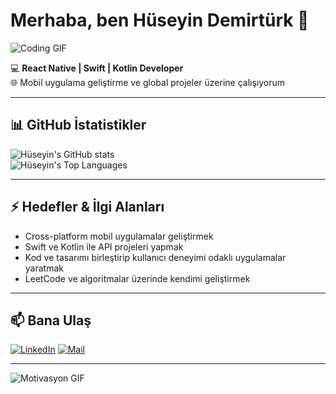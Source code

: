 # Merhaba, ben Hüseyin Demirtürk 👋

![Coding GIF](https://media.giphy.com/media/3o7TKP2OuUMf1x2bL6/giphy.gif)

💻 **React Native | Swift | Kotlin Developer**  
🌐 Mobil uygulama geliştirme ve global projeler üzerine çalışıyorum  

---

## 📊 GitHub İstatistikler

![Hüseyin's GitHub stats](https://github-readme-stats.vercel.app/api?username=HuseyinDemirturk&show_icons=true&theme=radical&count_private=true)  
![Hüseyin's Top Languages](https://github-readme-stats.vercel.app/api/top-langs/?username=HuseyinDemirturk&layout=compact&theme=radical)  

---

## ⚡ Hedefler & İlgi Alanları

- Cross-platform mobil uygulamalar geliştirmek  
- Swift ve Kotlin ile API projeleri yapmak  
- Kod ve tasarımı birleştirip kullanıcı deneyimi odaklı uygulamalar yaratmak  
- LeetCode ve algoritmalar üzerinde kendimi geliştirmek  

---

## 📫 Bana Ulaş

[![LinkedIn](https://img.shields.io/badge/-LinkedIn-0077B5?style=flat-square&logo=linkedin&logoColor=white)](https://www.linkedin.com/in/huseyindemirturk/)   [![Mail](https://img.shields.io/badge/-Email-D14836?style=flat-square&logo=gmail&logoColor=white)](mailto:huseyin@example.com)  

---

![Motivasyon GIF](https://media.giphy.com/media/l0MYt5jPR6QX5pnqM/giphy.gif)
